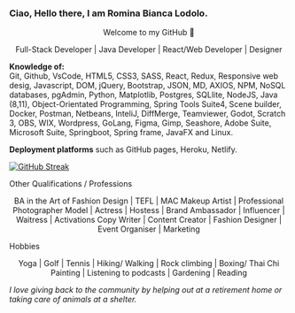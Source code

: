 <!-- [![MasterHead](your image link)](your GitHub link) -->


###  Ciao, Hello there, I am Romina Bianca Lodolo. 
<p align="center"> Welcome to my GitHub 💖 <br> </p>

<p align="center"> Full-Stack Developer | Java Developer | React/Web Developer | Designer   <br> </p>

**Knowledge of:**  <br>
Git, Github, VsCode, HTML5, CSS3, SASS, React, Redux, Responsive web desig, Javascript, DOM, jQuery, Bootstrap, JSON, MD, AXIOS, NPM, NoSQL databases, pgAdmin, Python, Matplotlib, Postgres, SQLlite, NodeJS, Java (8,11), Object-Orientated Programming, Spring Tools Suite4, Scene builder, Docker, Postman, Netbeans, InteliJ, DiffMerge, Teamviewer, Godot, Scratch 3, OBS, WIX, Wordpress, GoLang,  Figma, Gimp, Seashore, Adobe Suite, Microsoft Suite, Springboot, Spring frame, JavaFX and Linux.

**Deployment platforms**  such as GitHub pages, Heroku, Netlify.

<!-- Languages and Tools:  -->
<!-- (Icons) icons created using Figma - [link](https://www.figma.com/community/file/1017473227321155080)  -->

<!--
**rominalodolo/rominalodolo** is a ✨ _special_ ✨ repository because its `README.md` (this file) appears on your GitHub profile.

Full Stack Dev | React, Spring Framework, Java (Oracle 11 Certified)

Here are some ideas to get you started:

- 🔭 I’m currently working on ...
- 🌱 I’m currently learning ...
- 👯 I’m looking to collaborate on ...
- 🤔 I’m looking for help with ...
- 💬 Ask me about ...
- 📫 How to reach me: ...
- 😄 Pronouns: ...
- ⚡ Fun fact: ...
-->

<!-- ![Romina's GitHub stats](https://github-readme-stats.vercel.app/api?username=rominalodolo&theme=omni&show_icons=true) -->

<!-- Socials Connet w/Me -->
<!-- 
<h4 align="left">Connect with me:</h4>
<p align="left">
<a href="https://www.figma.com/@RominaLodolo" target="blank"><img align="center" src="https://cdn.jsdelivr.net/npm/simple-icons@3.0.1/icons/twitter.svg" alt="Figma Socials" height="30" width="40" /></a>
<a href="your link" target="blank"><img align="center" src="https://cdn.jsdelivr.net/npm/simple-icons@3.0.1/icons/linkedin.svg" alt="LinkedIn Socials" height="30" width="40" /></a>
<a href="your link" target="blank"><img align="center" src="https://cdn.jsdelivr.net/npm/simple-icons@3.0.1/icons/instagram.svg" alt="" height="30" width="40" /></a>
<a href="your link" target="blank"><img align="center" src="https://cdn.jsdelivr.net/npm/simple-icons@3.0.1/icons/youtube.svg" alt="" height="30" width="40" /></a>
</p> -->
<!-- 
- [x] Write a blog
- [x] Make it interesting
- [ ] Publish it 
-->


<!-- Github Streak Stats -->
[![GitHub Streak](http://github-readme-streak-stats.herokuapp.com?user=RominaLodolo&theme=jolly&hide_border=true&date_format=j%20M%5B%20Y%5D)](https://git.io/streak-stats)


Other Qualifications / Professions
<p align="center"> BA in the Art of Fashion Design | TEFL | MAC Makeup Artist | Professional Photographer Model | Actress | Hostess | Brand Ambassador | Influencer | Waitress | Activations
Copy Writer | Content Creator | Fashion Designer | Event Organiser | Marketing </p>

Hobbies
<p align="center"> Yoga | Golf | Tennis | Hiking/ Walking | Rock climbing | Boxing/ Thai Chi 
Painting | Listening to podcasts | Gardening | Reading </p>


_I love giving back to the community by helping out at a retirement home or taking care of animals at a shelter._

